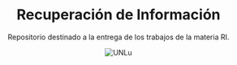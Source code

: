 <h1 align="center">Recuperación de Información</h1>

<p align="center">
Repositorio destinado a la entrega de los trabajos de la materia RI.
</p>

<p align="center">
<img src="https://www.universidades.com.ar/logos/original/logo-universidad-nacional-de-lujan.png" alt="UNLu">
</p>



<!---

if __name__ == '__main__':
	if len(sys.argv) < 3:
		print('Es necesario pasar los siguientes argumentos:')
		print('Path a un directorio')
		print('True or False eliminar palabras vacias')
		sys.exit(0)

	empty_words_path = None
	if (sys.argv[2] == 'True'):
		if len(sys.argv) < 4:
			print('Indicar el Path al archivo de palabras vacias')
			sys.exit(0)
		else:
			empty_words_path = sys.argv[3]

	dirpath = sys.argv[1]
	delete_empty_words = sys.argv[2]

	ta = Text_analyzer(dirpath, delete_empty_words, empty_words_path)
-->